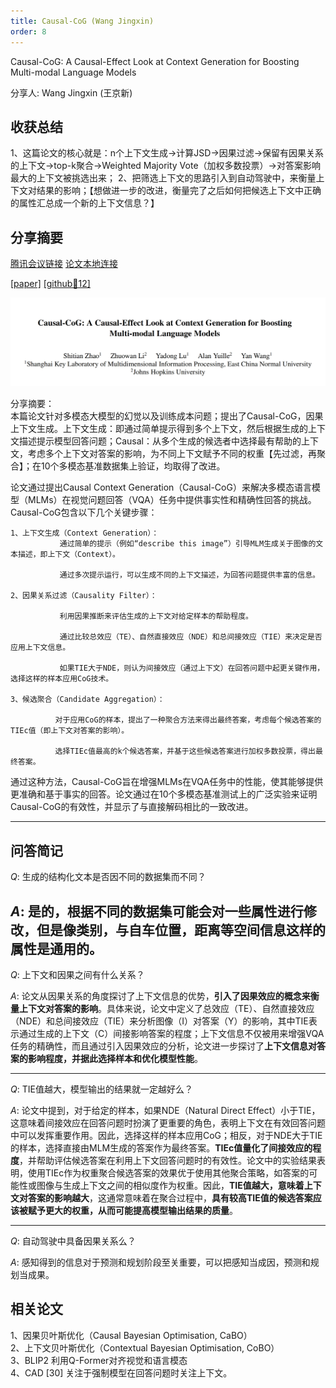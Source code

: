 ```yaml
---
title: Causal-CoG (Wang Jingxin)
order: 8
---
```


Causal-CoG: A Causal-Effect Look at Context Generation for Boosting  Multi-modal Language Models

分享人: Wang Jingxin (王京新) 

## 收获总结

1、这篇论文的核心就是：n个上下文生成->计算JSD->因果过滤->保留有因果关系的上下文->top-k聚合->Weighted Majority Vote（加权多数投票）->对答案影响最大的上下文被挑选出来；
2、把筛选上下文的思路引入到自动驾驶中，来衡量上下文对结果的影响；【想做进一步的改进，衡量完了之后如何把候选上下文中正确的属性汇总成一个新的上下文信息？】  



## 分享摘要



[腾讯会议链接](https://meeting.tencent.com/crm/N1DLrJE817) [论文本地连接](/tinyweekly/papers/Causal-CoG_CVPR24_VLM.pdf) 

[[paper]](https://papers.cool/arxiv/2312.06685) [[github🌟12]](https://github.com/zhaoshitian/Causal-CoG) 

![alt text](/tinyweekly/figs/1216_Causal_COG.png)


分享摘要：</br>
本篇论文针对多模态大模型的幻觉以及训练成本问题；提出了Causal-CoG，因果上下文生成。上下文生成：即通过简单提示得到多个上下文，然后根据生成的上下文描述提示模型回答问题；Causal：从多个生成的候选者中选择最有帮助的上下文，考虑多个上下文对答案的影响，为不同上下文赋予不同的权重【先过滤，再聚合】；在10个多模态基准数据集上验证，均取得了改进。  

论文通过提出Causal Context Generation（Causal-CoG）来解决多模态语言模型（MLMs）在视觉问题回答（VQA）任务中提供事实性和精确性回答的挑战。Causal-CoG包含以下几个关键步骤：

    1、上下文生成（Context Generation）：  
               通过简单的提示（例如“describe this image”）引导MLM生成关于图像的文本描述，即上下文（Context）。  
               
               通过多次提示运行，可以生成不同的上下文描述，为回答问题提供丰富的信息。  
               
    2、因果关系过滤（Causality Filter）：  
    
               利用因果推断来评估生成的上下文对给定样本的帮助程度。 
               
               通过比较总效应（TE）、自然直接效应（NDE）和总间接效应（TIE）来决定是否应用上下文信息。  
               
               如果TIE大于NDE，则认为间接效应（通过上下文）在回答问题中起更关键作用，选择这样的样本应用CoG技术。

    3、候选聚合（Candidate Aggregation）：  
    
              对于应用CoG的样本，提出了一种聚合方法来得出最终答案，考虑每个候选答案的TIEc值（即上下文对答案的影响）。  
              
              选择TIEc值最高的k个候选答案，并基于这些候选答案进行加权多数投票，得出最终答案。  
              
通过这种方法，Causal-CoG旨在增强MLMs在VQA任务中的性能，使其能够提供更准确和基于事实的回答。论文通过在10个多模态基准测试上的广泛实验来证明Causal-CoG的有效性，并显示了与直接解码相比的一致改进。

---

## 问答简记        

$Q:$  生成的结构化文本是否因不同的数据集而不同？  
  
$A:$  是的，根据不同的数据集可能会对一些属性进行修改，但是像类别，与自车位置，距离等空间信息这样的属性是通用的。
---

$Q:$ 上下文和因果之间有什么关系？  

$A:$ 论文从因果关系的角度探讨了上下文信息的优势，**引入了因果效应的概念来衡量上下文对答案的影响**。具体来说，论文中定义了总效应（TE）、自然直接效应（NDE）和总间接效应（TIE）来分析图像（I）对答案（Y）的影响，其中TIE表示通过生成的上下文（C）间接影响答案的程度；上下文信息不仅被用来增强VQA任务的精确性，而且通过引入因果效应的分析，论文进一步探讨了**上下文信息对答案的影响程度，并据此选择样本和优化模型性能**。

---

$Q:$ TIE值越大，模型输出的结果就一定越好么？  

$A:$ 论文中提到，对于给定的样本，如果NDE（Natural Direct Effect）小于TIE，这意味着间接效应在回答问题时扮演了更重要的角色，表明上下文在有效回答问题中可以发挥重要作用。因此，选择这样的样本应用CoG；相反，对于NDE大于TIE的样本，选择直接由MLM生成的答案作为最终答案。**TIEc值量化了间接效应的程度**，并帮助评估候选答案在利用上下文回答问题时的有效性。论文中的实验结果表明，使用TIEc作为权重聚合候选答案的效果优于使用其他聚合策略，如答案的可能性或图像与生成上下文之间的相似度作为权重。因此，**TIE值越大，意味着上下文对答案的影响越大**，这通常意味着在聚合过程中，**具有较高TIE值的候选答案应该被赋予更大的权重，从而可能提高模型输出结果的质量**。

---
$Q:$ 自动驾驶中具备因果关系么？  

$A:$ 感知得到的信息对于预测和规划阶段至关重要，可以把感知当成因，预测和规划当成果。

## 相关论文
1、因果贝叶斯优化（Causal Bayesian Optimisation, CaBO）  
2、上下文贝叶斯优化（Contextual Bayesian Optimisation, CoBO）  
3、BLIP2 利用Q-Former对齐视觉和语言模态  
4、CAD [30] 关注于强制模型在回答问题时关注上下文。  





